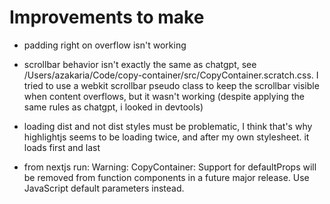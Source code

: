 # Improvements to make
* padding right on overflow isn't working

* scrollbar behavior isn't exactly the same as chatgpt, see /Users/azakaria/Code/copy-container/src/CopyContainer.scratch.css. I tried to use a webkit scrollbar pseudo class to keep the scrollbar visible when content overflows, but it wasn't working (despite applying the same rules as chatgpt, i looked in devtools)

* loading dist and not dist styles must be problematic, I think that's why highlightjs seems to be loading twice, and after my own stylesheet. it loads first and last

* from nextjs run: Warning: CopyContainer: Support for defaultProps will be removed from function components in a future major release. Use JavaScript default parameters instead.